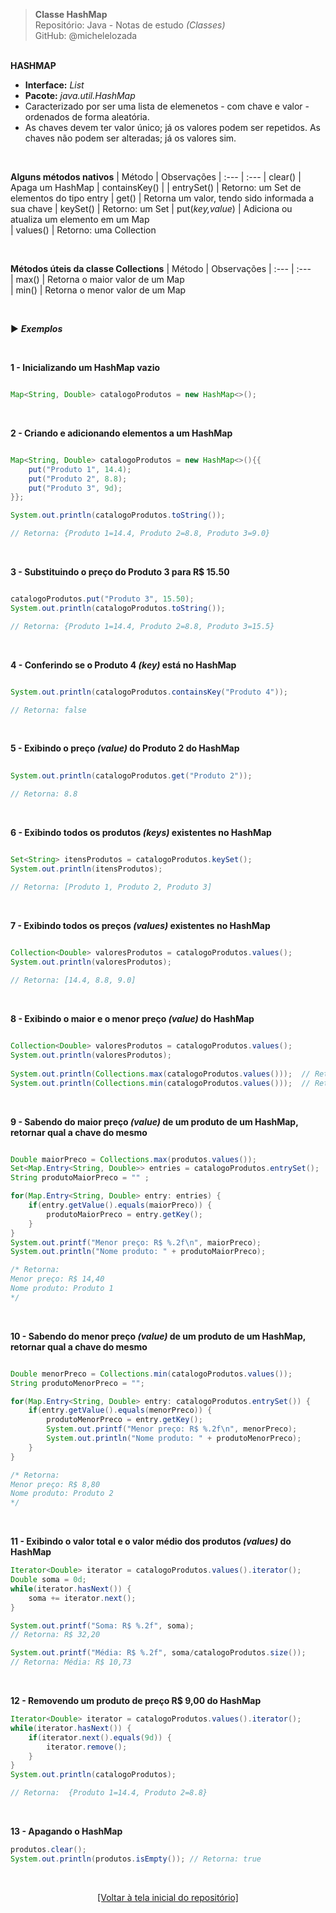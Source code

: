 > **Classe HashMap**     
> Repositório: Java - Notas de estudo *(Classes)*    
> GitHub: @michelelozada
&nbsp;
     
&nbsp;    
 **HASHMAP**  
 - **Interface:** *List*    
 - **Pacote:** *java.util.HashMap*  
 - Caracterizado por ser uma lista de elemenetos - com chave e valor - ordenados de forma aleatória.     
 - As chaves devem ter valor único; já os valores podem ser repetidos. As chaves não podem ser alteradas; já os valores sim.     

&nbsp;

**Alguns métodos nativos**
| Método           | Observações
| :---             | :---
| clear()          | Apaga um HashMap
| containsKey()    | 
| entrySet()       | Retorno: um Set de elementos do tipo entry
| get()            | Retorna um valor, tendo sido informada a sua chave
| keySet()         | Retorno: um Set
| put(*key,value*) | Adiciona ou atualiza um elemento em um Map  
| values()         | Retorno: uma Collection

&nbsp;

**Métodos úteis da classe Collections**
| Método    | Observações
| :---      | :---	
| max()     | Retorna o maior valor de um Map  
| min()     | Retorna o menor valor de um Map
 
&nbsp;

:arrow_forward: ***Exemplos***

&nbsp;  

**1 - Inicializando um HashMap vazio**
```java

Map<String, Double> catalogoProdutos = new HashMap<>();
```
&nbsp; 	
 
**2 - Criando e adicionando elementos a um HashMap**
```java

Map<String, Double> catalogoProdutos = new HashMap<>(){{
	put("Produto 1", 14.4);
	put("Produto 2", 8.8);
	put("Produto 3", 9d);
}};	

System.out.println(catalogoProdutos.toString());

// Retorna: {Produto 1=14.4, Produto 2=8.8, Produto 3=9.0}
```
&nbsp; 	
 
**3 - Substituindo o preço do Produto 3 para R$ 15.50**
```java

catalogoProdutos.put("Produto 3", 15.50);
System.out.println(catalogoProdutos.toString());

// Retorna: {Produto 1=14.4, Produto 2=8.8, Produto 3=15.5}
```
&nbsp; 	

**4 - Conferindo se o Produto 4 *(key)* está no HashMap**
```java

System.out.println(catalogoProdutos.containsKey("Produto 4"));

// Retorna: false
```
&nbsp; 	

**5 - Exibindo o preço *(value)* do Produto 2 do HashMap**
```java
 
System.out.println(catalogoProdutos.get("Produto 2")); 

// Retorna: 8.8
```
&nbsp; 	

**6 - Exibindo todos os produtos *(keys)* existentes no HashMap**
```java

Set<String> itensProdutos = catalogoProdutos.keySet(); 
System.out.println(itensProdutos);

// Retorna: [Produto 1, Produto 2, Produto 3]
```
&nbsp; 	

**7 - Exibindo todos os preços *(values)* existentes no HashMap** 
```java

Collection<Double> valoresProdutos = catalogoProdutos.values(); 
System.out.println(valoresProdutos);
		
// Retorna: [14.4, 8.8, 9.0]
```
&nbsp; 	

**8 - Exibindo o maior e o menor preço *(value)* do HashMap**
```java

Collection<Double> valoresProdutos = catalogoProdutos.values(); 
System.out.println(valoresProdutos);
		
System.out.println(Collections.max(catalogoProdutos.values()));  // Retorna: 14.4
System.out.println(Collections.min(catalogoProdutos.values()));  // Retorna: 8.8
```
&nbsp; 	

**9 - Sabendo do maior preço *(value)* de um produto de um HashMap, retornar qual a chave do mesmo**
```java

Double maiorPreco = Collections.max(produtos.values());
Set<Map.Entry<String, Double>> entries = catalogoProdutos.entrySet();
String produtoMaiorPreco = "" ;

for(Map.Entry<String, Double> entry: entries) {
	if(entry.getValue().equals(maiorPreco)) { 
		produtoMaiorPreco = entry.getKey();
	}	
}	
System.out.printf("Menor preço: R$ %.2f\n", maiorPreco);
System.out.println("Nome produto: " + produtoMaiorPreco);

/* Retorna:
Menor preço: R$ 14,40
Nome produto: Produto 1
*/
```
&nbsp; 	

**10 - Sabendo do menor preço *(value)* de um produto de um HashMap, retornar qual a chave do mesmo**
```java

Double menorPreco = Collections.min(catalogoProdutos.values());
String produtoMenorPreco = "";

for(Map.Entry<String, Double> entry: catalogoProdutos.entrySet()) {
	if(entry.getValue().equals(menorPreco)) { 
		produtoMenorPreco = entry.getKey();
		System.out.printf("Menor preço: R$ %.2f\n", menorPreco);
		System.out.println("Nome produto: " + produtoMenorPreco);
	}
}	

/* Retorna:
Menor preço: R$ 8,80
Nome produto: Produto 2
*/

``` 
&nbsp; 	

**11 - Exibindo o valor total e o valor médio dos produtos *(values)* do HashMap**
```java
Iterator<Double> iterator = catalogoProdutos.values().iterator();
Double soma = 0d;
while(iterator.hasNext()) {
	soma += iterator.next();
}

System.out.printf("Soma: R$ %.2f", soma);
// Retorna: R$ 32,20

System.out.printf("Média: R$ %.2f", soma/catalogoProdutos.size());
// Retorna: Média: R$ 10,73
```
&nbsp; 	

**12 - Removendo um produto de preço R$ 9,00 do HashMap**
```java
Iterator<Double> iterator = catalogoProdutos.values().iterator();
while(iterator.hasNext()) {
	if(iterator.next().equals(9d)) {
		iterator.remove();
	}
}
System.out.println(catalogoProdutos);

// Retorna:  {Produto 1=14.4, Produto 2=8.8}
```
&nbsp; 	

**13 - Apagando o HashMap**
```java
produtos.clear();
System.out.println(produtos.isEmpty()); // Retorna: true
```	

&nbsp;

<div align="center">
<a href="https://github.com/michelelozada/Java-Study-Notes">[Voltar à tela inicial do repositório]</a>
</div>